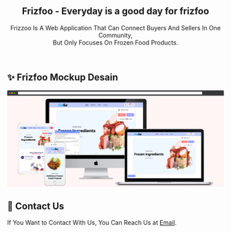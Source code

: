 <div align="center">

  <h2 align="center">Frizfoo - Everyday is a good day for frizfoo</h2>

  Frizzoo Is A Web Application That Can Connect Buyers And Sellers In One Community, <br />But Only Focuses On Frozen Food Products.

</div>

<br />

## ✨ Frizfoo Mockup Desain 

![Frizfoo Mockup Desain](./readme-images/Frizfoo-Mockup.png "Frizfoo Mockup Desain")

## 👋 Contact Us

If You Want to Contact With Us, You Can Reach Us at [Email](mailto:frizfoo@gmail.com).
